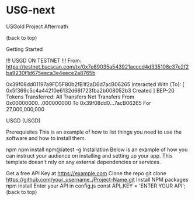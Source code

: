 # USG-next
USGold Project Aftermath


(back to top)

Getting Started

!!! USGD ON TESTNET !!!
From:
https://testnet.bscscan.com/tx/0x7e89035a543921acccd4d335108c37e2f2ba9230f1d675eeca3e4eece2a8765b


0x39f08dd01197a9FD5F80b2fB1f2aD6d7acB06265
Interacted With (To):
[  0x5f369c5c4a44210e6132d66f723fba2b008052b3 Created ] 
BEP-20 Tokens Transferred:
All Transfers
Net Transfers
From
0x00000000...000000000
To
0x39f08dd0...7acB06265
For
27,000,000,000

USGD
(USGD)

Prerequisites
This is an example of how to list things you need to use the software and how to install them.

npm
npm install npm@latest -g
Installation
Below is an example of how you can instruct your audience on installing and setting up your app. This template doesn't rely on any external dependencies or services.

Get a free API Key at https://example.com
Clone the repo
git clone https://github.com/your_username_/Project-Name.git
Install NPM packages
npm install
Enter your API in config.js
const API_KEY = 'ENTER YOUR API';
(back to top)
